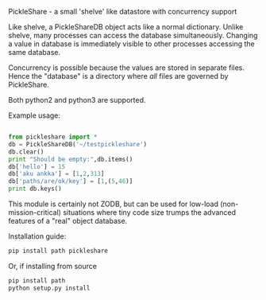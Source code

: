PickleShare - a small 'shelve' like datastore with concurrency support

Like shelve, a PickleShareDB object acts like a normal dictionary. Unlike shelve,
many processes can access the database simultaneously. Changing a value in
database is immediately visible to other processes accessing the same database.

Concurrency is possible because the values are stored in separate files. Hence
the "database" is a directory where *all* files are governed by PickleShare.

Both python2 and python3 are supported.

Example usage:

```python

from pickleshare import *
db = PickleShareDB('~/testpickleshare')
db.clear()
print "Should be empty:",db.items()
db['hello'] = 15
db['aku ankka'] = [1,2,313]
db['paths/are/ok/key'] = [1,(5,46)]
print db.keys()
```

This module is certainly not ZODB, but can be used for low-load
(non-mission-critical) situations where tiny code size trumps the
advanced features of a "real" object database.

Installation guide: 

```sh
pip install path pickleshare
```

Or, if installing from source

```sh
pip install path
python setup.py install
```


